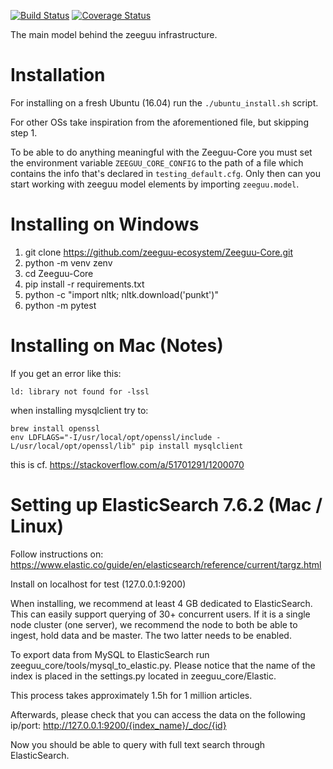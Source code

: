 [![Build Status](https://travis-ci.org/zeeguu-ecosystem/Zeeguu-Core.svg?branch=master)](https://travis-ci.org/zeeguu-ecosystem/Zeeguu-Core) 
[![Coverage Status](https://coveralls.io/repos/github/zeeguu-ecosystem/Zeeguu-Core/badge.svg?branch=master)](https://coveralls.io/github/zeeguu-ecosystem/Zeeguu-Core?branch=master)

The main model behind the zeeguu infrastructure.


# Installation

For installing on a fresh Ubuntu (16.04) run the `./ubuntu_install.sh` script.

For other OSs take inspiration from the aforementioned file, but skipping step 1. 

To be able to do anything meaningful with the Zeeguu-Core 
you must set the environment variable `ZEEGUU_CORE_CONFIG` 
to the path of a file which contains the info that's 
declared in `testing_default.cfg`. Only then can you start
working with zeeguu model elements by importing `zeeguu.model`. 

# Installing on Windows

1. git clone https://github.com/zeeguu-ecosystem/Zeeguu-Core.git
1. python -m venv zenv 
1. cd Zeeguu-Core
1. pip install -r requirements.txt
1. python -c "import nltk; nltk.download('punkt')"
1. python -m pytest

# Installing on Mac (Notes)
If you get an error like this: 

    ld: library not found for -lssl
    
when installing mysqlclient try to: 

    brew install openssl
    env LDFLAGS="-I/usr/local/opt/openssl/include -L/usr/local/opt/openssl/lib" pip install mysqlclient
    
this is cf. https://stackoverflow.com/a/51701291/1200070

# Setting up ElasticSearch 7.6.2 (Mac / Linux)

Follow instructions on: 
  https://www.elastic.co/guide/en/elasticsearch/reference/current/targz.html

Install on localhost for test (127.0.0.1:9200)

When installing, we recommend at least 4 GB dedicated to ElasticSearch. This can easily support querying of 30+ concurrent users. If it is a single node cluster (one server), we recommend the node to both be able to ingest, hold data and be master. The two latter needs to be enabled. 

To export data from MySQL to ElasticSearch run zeeguu_core/tools/mysql_to_elastic.py. 
Please notice that the name of the index is placed in the settings.py located in zeeguu_core/Elastic.

This process takes approximately 1.5h for 1 million articles.

Afterwards, please check that you can access the data on the following ip/port:
http://127.0.0.1:9200/{index_name}/_doc/{id}

Now you should be able to query with full text search through ElasticSearch.
